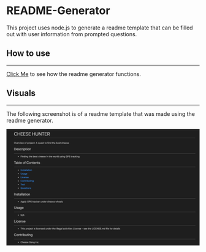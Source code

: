 # README-Generator

This project uses node.js to generate a readme template that can be filled out with user information from prompted questions.

## How to use

***

[Click Me](https://drive.google.com/file/d/1PvILxmEJ7xkonG6n7nxlNHaN8OfrscEQ/view?usp=sharing) to see how the readme generator functions.

## Visuals

***

The following screenshot is of a readme template that was made using the readme generator.

![Screenshot of rendered template](Readmescreenshot.png)